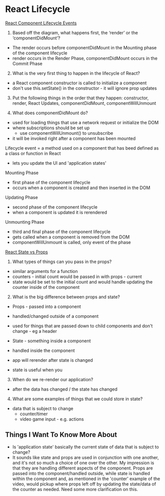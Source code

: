 # React Lifecycle

[React Component Lifecycle Events](https://medium.com/@joshuablankenshipnola/react-component-lifecycle-events-cb77e670a093)

1. Based off the diagram, what happens first, the ‘render’ or the ‘componentDidMount’?

  - The render occurs before componentDidMount in the Mounting phase of the component lifecycle
  - render occurs in the Render Phase, componentDidMount occurs in the Commit Phase

2. What is the very first thing to happen in the lifecycle of React?

  - a React component constructor is called to initialize a component
  - don't use this.setState() in the constructor - it will ignore prop updates


3. Put the following things in the order that they happen:  constructor, render, React Updates, componentDidMount, componentWillUnmount

4. What does componentDidMount do?

  - used for loading things that use a network request or initialize the DOM
  - where subscriptions should be set up
    - use componentWillUnmount() to unsubscribe
  - it will be invoked right after a component has been mounted


Lifecycle event = a method used on a component that has beed defined as a class or function in React
- lets you update the UI and 'application states'

Mounting Phase
  - first phase of the component lifecycle
  - occurs when a component is created and then inserted in the DOM

Updating Phase
  - second phase of the component lifecycle
  - when a component is updated it is rerendered

Unmounting Phase
  - third and final phase of the component lifecycle
  - gets called when a component is removed from the DOM
  - componentWillUnmount is called, only event of the phase



[React State vs Props](https://www.youtube.com/watch?v=IYvD9oBCuJI&ab_channel=WebDevSimplified)


1. What types of things can you pass in the props?

  - similar arguments for a function
  - counters - initial count would be passed in with props - current
  - state would be set to the initial count and would handle updating the counter inside of the component

2. What is the big difference between props and state?

  - Props - passed into a component
  - handled/changed outside of a component
  - used for things that are passed down to child components and don't change - eg a header

  - State - something inside a component
  - handled inside the component
  - app will rerender after state is changed
  - state is useful when you

3. When do we re-render our application?

  - after the data has changed / the state has changed

4. What are some examples of things that we could store in state?

  - data that is subject to change
    - counter/timer
    - video game input - e.g. actions

## Things I Want To Know More About

- Is 'application state' basically the current state of data that is subject to change?
- It sounds like state and props are used in conjunction with one another, and it's not so much a choice of one over the other. My impression is that they are handling different aspects of the component. Props are passed into the component/handled outside, while state is handled within the component and, as mentioned in the 'counter' example of the video, would pickup where props left off by updating the state/data of the counter as needed. Need some more clarification on this.
